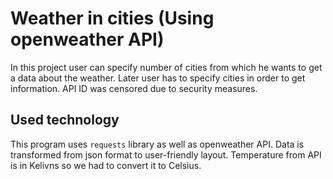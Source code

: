 # Weather in cities (Using openweather API)
In this project user can specify number of cities from which he wants to get a data about the weather. Later user has to specify cities in order to get information. 
API ID was censored due to security measures. 
## Used technology
This program uses ```requests``` library as well as openweather API. Data is transformed from json format to user-friendly layout. Temperature from API is in Kelivns so we had to convert it to Celsius. 